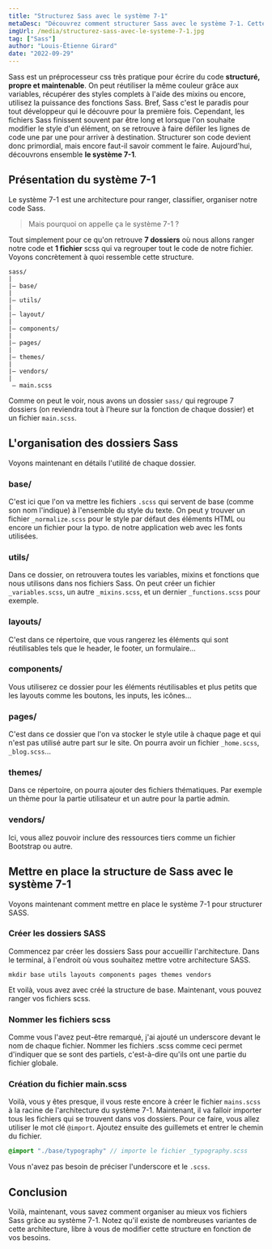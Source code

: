 ```yaml
---
title: "Structurez Sass avec le système 7-1"
metaDesc: "Découvrez comment structurer Sass avec le système 7-1. Cette architecture permet de mieux organiser vos fichiers scss"
imgUrl: /media/structurez-sass-avec-le-systeme-7-1.jpg
tag: ["Sass"]
author: "Louis-Étienne Girard"
date: "2022-09-29"
---
```


Sass est un préprocesseur css très pratique pour écrire du code **structuré, propre et maintenable**.
On peut réutiliser la même couleur grâce aux variables, récupérer des styles complets à l'aide des mixins ou encore, utilisez la puissance des fonctions Sass. Bref, Sass c'est le paradis pour tout développeur qui le découvre pour la première fois. Cependant, les fichiers Sass finissent souvent par être long et lorsque l'on souhaite modifier le style d'un élément, on se retrouve à faire défiler les lignes de code une par une pour arriver à destination.
Structurer son code devient donc primordial, mais encore faut-il savoir comment le faire. Aujourd'hui, découvrons ensemble **le système 7-1**.

## Présentation du système 7-1

Le système 7-1 est une architecture pour ranger, classifier, organiser notre code Sass.

> Mais pourquoi on appelle ça le système 7-1 ?

Tout simplement pour ce qu'on retrouve **7 dossiers** où nous allons ranger notre code et **1 fichier** scss qui va regrouper tout le code de notre fichier.
Voyons concrètement à quoi ressemble cette structure.

```
sass/
|
|– base/
|
|– utils/
|
|– layout/
|
|– components/
|
|– pages/
|
|– themes/
|
|– vendors/
|
 – main.scss
```

Comme on peut le voir, nous avons un dossier `sass/` qui regroupe 7 dossiers (on reviendra tout à l'heure sur la fonction de chaque dossier) et un fichier `main.scss`.

## L'organisation des dossiers Sass

Voyons maintenant en détails l'utilité de chaque dossier.

### base/

C'est ici que l'on va mettre les fichiers `.scss` qui servent de base (comme son nom l'indique) à l'ensemble du style du texte. On peut y trouver un fichier `_normalize.scss` pour le style par défaut des éléments HTML ou encore un fichier pour la typo. de notre application web avec les fonts utilisées.

### utils/

Dans ce dossier, on retrouvera toutes les variables, mixins et fonctions que nous utilisons dans nos fichiers Sass. On peut créer un fichier `_variables.scss`, un autre `_mixins.scss`, et un dernier `_functions.scss` pour exemple.

### layouts/

C'est dans ce répertoire, que vous rangerez les éléments qui sont réutilisables tels que le header, le footer, un formulaire…

### components/

Vous utiliserez ce dossier pour les éléments réutilisables et plus petits que les layouts comme les boutons, les inputs, les icônes…

### pages/

C'est dans ce dossier que l'on va stocker le style utile à chaque page et qui n'est pas utilisé autre part sur le site. On pourra avoir un fichier `_home.scss`, `_blog.scss`...

### themes/

Dans ce répertoire, on pourra ajouter des fichiers thématiques. Par exemple un thème pour la partie utilisateur et un autre pour la partie admin.

### vendors/

Ici, vous allez pouvoir inclure des ressources tiers comme un fichier Bootstrap ou autre.

## Mettre en place la structure de Sass avec le système 7-1

Voyons maintenant comment mettre en place le système 7-1 pour structurer SASS.

### Créer les dossiers SASS

Commencez par créer les dossiers Sass pour accueillir l'architecture. Dans le terminal, à l'endroit où vous souhaitez mettre votre architecture SASS.

```
mkdir base utils layouts components pages themes vendors
```

Et voilà, vous avez avec créé la structure de base. Maintenant, vous pouvez ranger vos fichiers scss.

### Nommer les fichiers scss

Comme vous l'avez peut-être remarqué, j'ai ajouté un underscore devant le nom de chaque fichier. Nommer les fichiers .scss comme ceci permet d'indiquer que se sont des partiels, c'est-à-dire qu'ils ont une partie du fichier globale.

### Création du fichier main.scss

Voilà, vous y êtes presque, il vous reste encore à créer le fichier `mains.scss` à la racine de l'architecture du système 7-1.
Maintenant, il va falloir importer tous les fichiers qui se trouvent dans vos dossiers. Pour ce faire, vous allez utiliser le mot clé `@import`. Ajoutez ensuite des guillemets et entrer le chemin du fichier.

```SASS
@import "./base/typography" // importe le fichier _typography.scss
```

Vous n'avez pas besoin de préciser l'underscore et le `.scss`.

## Conclusion

Voilà, maintenant, vous savez comment organiser au mieux vos fichiers Sass grâce au système 7-1. Notez qu'il existe de nombreuses variantes de cette architecture, libre à vous de modifier cette structure en fonction de vos besoins.
